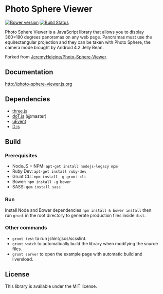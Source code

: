 # Photo Sphere Viewer

[![Bower version](https://img.shields.io/bower/v/Photo-Sphere-Viewer.svg?style=flat-square)](http://photo-sphere-viewer.js.org)
[![Build Status](https://img.shields.io/travis/mistic100/Photo-Sphere-Viewer.svg?style=flat-square)](https://travis-ci.org/mistic100/Photo-Sphere-Viewer)

Photo Sphere Viewer is a JavaScript library that allows you to display 360×180 degrees panoramas on any web page. Panoramas must use the equirectangular projection and they can be taken with Photo Sphere, the camera mode brought by Android 4.2 Jelly Bean.

Forked from [JeremyHeleine/Photo-Sphere-Viewer](https://github.com/JeremyHeleine/Photo-Sphere-Viewer).

## Documentation
http://photo-sphere-viewer.js.org

## Dependencies
 * [three.js](http://threejs.org)
 * [doT.js](http://olado.github.io/doT) (@master)
 * [uEvent](https://github.com/mistic100/uEvent)
 * [D.js](http://malko.github.io/D.js)

## Build

### Prerequisites
 * NodeJS + NPM: `apt-get install nodejs-legacy npm`
 * Ruby Dev: `apt-get install ruby-dev`
 * Grunt CLI: `npm install -g grunt-cli`
 * Bower: `npm install -g bower`
 * SASS: `gem install sass`

### Run

Install Node and Bower dependencies `npm install & bower install` then run `grunt` in the root directory to generate production files inside `dist`.

### Other commands

 * `grunt test` to run jshint/jscs/scsslint.
 * `grunt watch` to automatically build the library when modifying the source files.
 * `grunt server` to open the example page with automatic build and livereload.

## License
This library is available under the MIT license.
